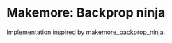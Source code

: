 # Makemore: Backprop ninja

Implementation inspired by
[makemore_backprop_ninja](https://youtu.be/q8SA3rM6ckI?si=SRfW1_Al249OZn24).
